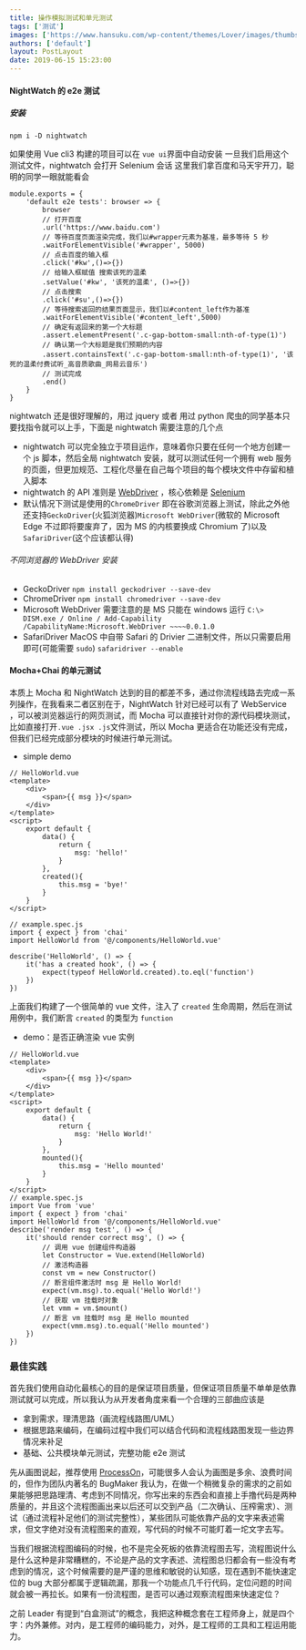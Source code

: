 ```yaml
---
title: 操作模拟测试和单元测试
tags: ['测试']
images: ['https://www.hansuku.com/wp-content/themes/Lover/images/thumbs/25.jpg']
authors: ['default']
layout: PostLayout
date: 2019-06-15 15:23:00
---
```


#### NightWatch 的 e2e 测试

##### 安装

`npm i -D nightwatch`

如果使用 Vue cli3 构建的项目可以在 `vue ui`界面中自动安装
一旦我们启用这个测试文件，nightwatch 会打开 Selenium 会话
这里我们拿百度和马天宇开刀，聪明的同学一眼就能看会

```
module.exports = {
    'default e2e tests': browser => {
        browser
        // 打开百度
        .url('https://www.baidu.com')
        // 等待百度页面渲染完成，我们以#wrapper元素为基准，最多等待 5 秒
        .waitForElementVisible('#wrapper', 5000)
        // 点击百度的输入框
        .click('#kw',()=>{})
        // 给输入框赋值 搜索该死的温柔
        .setValue('#kw', '该死的温柔', ()=>{})
        // 点击搜索
        .click('#su',()=>{})
        // 等待搜索返回的结果页面显示，我们以#content_left作为基准
        .waitForElementVisible('#content_left',5000)
        // 确定有返回来的第一个大标题
        .assert.elementPresent('.c-gap-bottom-small:nth-of-type(1)')
        // 确认第一个大标题是我们预期的内容
        .assert.containsText('.c-gap-bottom-small:nth-of-type(1)', '该死的温柔付费试听_高音质歌曲_网易云音乐')
        // 测试完成
        .end()
    }
}
```

nightwatch 还是很好理解的，用过 jquery 或者 用过 python 爬虫的同学基本只要找指令就可以上手，下面是 nightwatch 需要注意的几个点

- nightwatch 可以完全独立于项目运作，意味着你只要在任何一个地方创建一个 js 脚本，然后全局 nightwatch 安装，就可以测试任何一个拥有 web 服务的页面，但更加规范、工程化尽量在自己每个项目的每个模块文件中存留和植入脚本
- nightwatch 的 API 准则是 [WebDriver](https://www.w3.org/TR/webdriver/#conformance) ，核心依赖是 [Selenium](https://www.seleniumhq.org/)
- 默认情况下测试是使用的`ChromeDriver` 即在谷歌浏览器上测试，除此之外他还支持`GeckoDriver`(火狐浏览器)`Microsoft WebDriver`(微软的 Microsoft Edge 不过即将要废弃了，因为 MS 的内核要换成 Chromium 了)以及`SafariDriver`(这个应该都认得)

###### 不同浏览器的 WebDriver 安装

- GeckoDriver
  `npm install geckodriver --save-dev`
- ChromeDriver
  `npm install chromedriver --save-dev`
- Microsoft WebDriver
  需要注意的是 MS 只能在 windows 运行
  `C:\> DISM.exe / Online / Add-Capability /CapabilityName:Microsoft.WebDriver ~~~~0.0.1.0`
- SafariDriver
  MacOS 中自带 Safari 的 Drivier 二进制文件，所以只需要启用即可(可能需要 `sudo`)
  `safaridriver --enable`

#### Mocha+Chai 的单元测试

本质上 Mocha 和 NightWatch 达到的目的都差不多，通过你流程线路去完成一系列操作，在我看来二者区别在于，NightWatch 针对已经可以有了 WebService ，可以被浏览器运行的网页测试，而 Mocha 可以直接针对你的源代码模块测试，比如直接打开`.vue .jsx .js`文件测试，所以 Mocha 更适合在功能还没有完成，但我们已经完成部分模块的时候进行单元测试。

- simple demo

```
// HelloWorld.vue
<template>
    <div>
        <span>{{ msg }}</span>
    </div>
</template>
<script>
    export default {
        data() {
            return {
                msg: 'hello!'
            }
        },
        created(){
            this.msg = 'bye!'
        }
    }
</script>

// example.spec.js
import { expect } from 'chai'
import HelloWorld from '@/components/HelloWorld.vue'

describe('HelloWorld', () => {
    it('has a created hook', () => {
        expect(typeof HelloWorld.created).to.eql('function')
    })
})
```

上面我们构建了一个很简单的 vue 文件，注入了 `created` 生命周期，然后在测试用例中，我们断言 `created` 的类型为 `function`

- demo：是否正确渲染 vue 实例

```
// HelloWorld.vue
<template>
    <div>
        <span>{{ msg }}</span>
    </div>
</template>
<script>
    export default {
        data() {
            return {
                msg: 'Hello World!'
            }
        },
        mounted(){
            this.msg = 'Hello mounted'
        }
    }
</script>
// example.spec.js
import Vue from 'vue'
import { expect } from 'chai'
import HelloWorld from '@/components/HelloWorld.vue'
describe('render msg test', () => {
    it('should render correct msg', () => {
	    // 调用 vue 创建组件构造器
        let Constructor = Vue.extend(HelloWorld)
        // 激活构造器
        const vm = new Constructor()
        // 断言组件激活时 msg 是 Hello World!
        expect(vm.msg).to.equal('Hello World!')
		// 获取 vm 挂载时对象
        let vmm = vm.$mount()
        // 断言 vm 挂载时 msg 是 Hello mounted
        expect(vmm.msg).to.equal('Hello mounted')
    })
})
```

### 最佳实践

首先我们使用自动化最核心的目的是保证项目质量，但保证项目质量不单单是依靠测试就可以完成，所以我认为从开发者角度来看一个合理的三部曲应该是

- 拿到需求，理清思路（画流程线路图/UML）
- 根据思路来编码，在编码过程中我们可以结合代码和流程线路图发现一些边界情况来补足
- 基础、公共模块单元测试，完整功能 e2e 测试

先从画图说起，推荐使用 [ProcessOn](https://www.processon.com/)，可能很多人会认为画图是多余、浪费时间的，但作为团队内著名的 BugMaker 我认为，在做一个稍微复杂的需求的之前如果能够把思路理清、考虑到不同情况，你写出来的东西会和直接上手撸代码是两种质量的，并且这个流程图画出来以后还可以交到产品（二次确认、压榨需求）、测试（通过流程补足他们的测试完整性），某些团队可能依靠产品的文字来表述需求，但文字绝对没有流程图来的直观，写代码的时候不可能盯着一坨文字去写。

当我们根据流程图编码的时候，也不是完全死板的依靠流程图去写，流程图说什么是什么这种是非常糟糕的，不论是产品的文字表述、流程图总归都会有一些没有考虑到的情况，这个时候需要的是严谨的思维和敏锐的认知感，现在遇到不能快速定位的 bug 大部分都属于逻辑疏漏，那我一个功能点几千行代码，定位问题的时间就会被一再拉长。如果有一份流程图，是否可以通过观察流程图来快速定位？

之前 Leader 有提到“白盒测试”的概念，我把这种概念套在工程师身上，就是四个字：内外兼修。对内，是工程师的编码能力，对外，是工程师的工具和工程运用能力。

